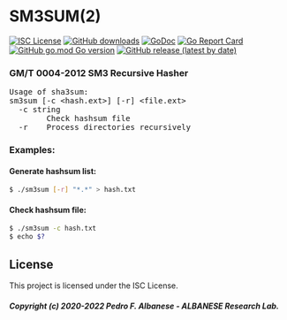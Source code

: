 # SM3SUM(2)
[![ISC License](http://img.shields.io/badge/license-ISC-blue.svg)](https://github.com/pedroalbanese/sm3sum/blob/master/LICENSE.md) 
[![GitHub downloads](https://img.shields.io/github/downloads/pedroalbanese/sm3sum/total.svg?logo=github&logoColor=white)](https://github.com/pedroalbanese/sm3sum/releases)
[![GoDoc](https://godoc.org/github.com/pedroalbanese/sm3sum?status.png)](http://godoc.org/github.com/pedroalbanese/sm3sum)
[![Go Report Card](https://goreportcard.com/badge/github.com/pedroalbanese/sm3sum)](https://goreportcard.com/report/github.com/pedroalbanese/sm3sum)
[![GitHub go.mod Go version](https://img.shields.io/github/go-mod/go-version/pedroalbanese/sm3sum)](https://golang.org)
[![GitHub release (latest by date)](https://img.shields.io/github/v/release/pedroalbanese/sm3sum)](https://github.com/pedroalbanese/sm3sum/releases)
### GM/T 0004-2012 SM3 Recursive Hasher
<PRE>
Usage of sha3sum:
sm3sum [-c &lt;hash.ext&gt;] [-r] &lt;file.ext&gt;
  -c string
        Check hashsum file
  -r    Process directories recursively
</PRE>
  
### Examples:

#### Generate hashsum list:
```sh
$ ./sm3sum [-r] "*.*" > hash.txt
```

#### Check hashsum file:
```sh
$ ./sm3sum -c hash.txt
$ echo $?
```

## License

This project is licensed under the ISC License.
##### Copyright (c) 2020-2022 Pedro F. Albanese - ALBANESE Research Lab.
